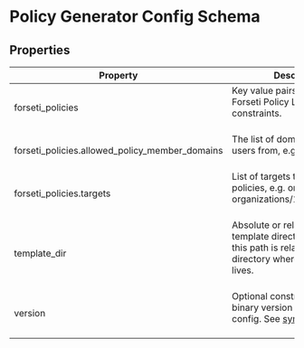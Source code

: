 # Policy Generator Config Schema

<!-- These files are auto generated -->

## Properties
| Property 	| Description 						| Type 	   			   | Required			   		   | Default             | Pattern 			 			 |
| --------- | ----------------------- | ---------------- | --------------------- | ------------------- | ------------------- |
| forseti_policies | Key value pairs configure Forseti Policy Library constraints.<br><br> | object | false | - | - |
| forseti_policies.allowed_policy_member_domains | The list of domains to allow users from, e.g. example.com<br><br> | array(string) | false | - | - |
| forseti_policies.targets | List of targets to apply the policies, e.g. organizations/**,          organizations/123/folders/456.<br><br> | array(string) | true | - | - |
| template_dir | Absolute or relative path to the template directory. If relative, this path      is relative to the directory where the config file lives.<br><br> | string | true | - | - |
| version | Optional constraint on the binary version required for this config.      See [syntax](https://www.terraform.io/docs/configuration/version-constraints.html).<br><br> | string | false | - | - |
